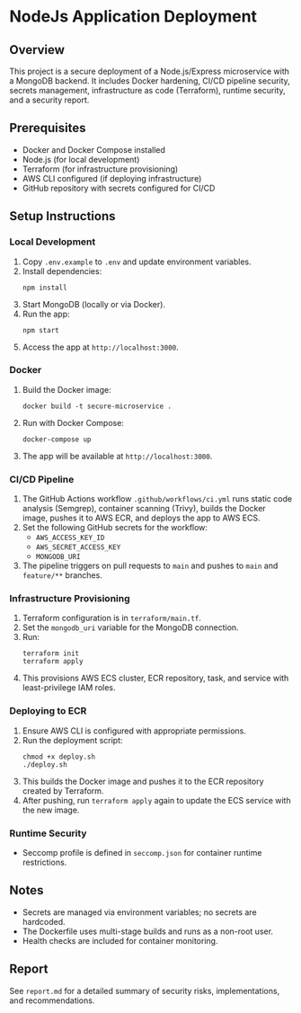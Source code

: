 # NodeJs Application Deployment

## Overview
This project is a secure deployment of a Node.js/Express microservice with a MongoDB backend. It includes Docker hardening, CI/CD pipeline security, secrets management, infrastructure as code (Terraform), runtime security, and a security report.

## Prerequisites
- Docker and Docker Compose installed
- Node.js (for local development)
- Terraform (for infrastructure provisioning)
- AWS CLI configured (if deploying infrastructure)
- GitHub repository with secrets configured for CI/CD

## Setup Instructions

### Local Development
1. Copy `.env.example` to `.env` and update environment variables.
2. Install dependencies:
   ```
   npm install
   ```
3. Start MongoDB (locally or via Docker).
4. Run the app:
   ```
   npm start
   ```
5. Access the app at `http://localhost:3000`.

### Docker
1. Build the Docker image:
   ```
   docker build -t secure-microservice .
   ```
2. Run with Docker Compose:
   ```
   docker-compose up
   ```
3. The app will be available at `http://localhost:3000`.

### CI/CD Pipeline
1. The GitHub Actions workflow `.github/workflows/ci.yml` runs static code analysis (Semgrep), container scanning (Trivy), builds the Docker image, pushes it to AWS ECR, and deploys the app to AWS ECS.
2. Set the following GitHub secrets for the workflow:
   - `AWS_ACCESS_KEY_ID`
   - `AWS_SECRET_ACCESS_KEY`
   - `MONGODB_URI`
3. The pipeline triggers on pull requests to `main` and pushes to `main` and `feature/**` branches.

### Infrastructure Provisioning
1. Terraform configuration is in `terraform/main.tf`.
2. Set the `mongodb_uri` variable for the MongoDB connection.
3. Run:
   ```
   terraform init
   terraform apply
   ```
4. This provisions AWS ECS cluster, ECR repository, task, and service with least-privilege IAM roles.

### Deploying to ECR
1. Ensure AWS CLI is configured with appropriate permissions.
2. Run the deployment script:
   ```
   chmod +x deploy.sh
   ./deploy.sh
   ```
3. This builds the Docker image and pushes it to the ECR repository created by Terraform.
4. After pushing, run `terraform apply` again to update the ECS service with the new image.

### Runtime Security
- Seccomp profile is defined in `seccomp.json` for container runtime restrictions.

## Notes
- Secrets are managed via environment variables; no secrets are hardcoded.
- The Dockerfile uses multi-stage builds and runs as a non-root user.
- Health checks are included for container monitoring.

## Report
See `report.md` for a detailed summary of security risks, implementations, and recommendations.
